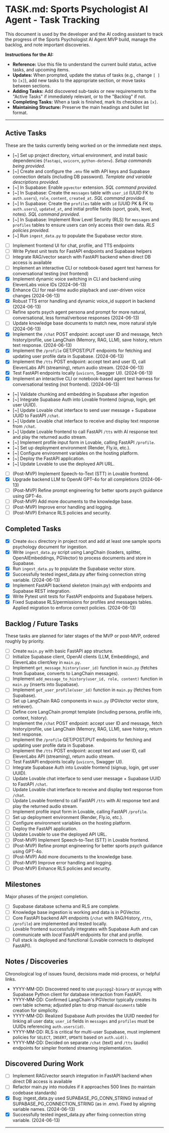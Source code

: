 # TASK.md: Sports Psychologist AI Agent - Task Tracking

This document is used by the developer and the AI coding assistant to track the progress of the Sports Psychologist AI Agent MVP build, manage the backlog, and note important discoveries.

**Instructions for the AI:**

*   **Reference:** Use this file to understand the current build status, active tasks, and upcoming items.
*   **Updates:** When prompted, update the status of tasks (e.g., change `[ ]` to `[x]`), add new tasks to the appropriate section, or move tasks between sections.
*   **Adding Tasks:** Add discovered sub-tasks or new requirements to the "Active Tasks" if immediately relevant, or to the "Backlog" if not.
*   **Completing Tasks:** When a task is finished, mark its checkbox as `[x]`.
*   **Maintaining Structure:** Preserve the main headings and bullet list format.

---

## Active Tasks

These are the tasks currently being worked on or the immediate next steps.

*   [~] Set up project directory, virtual environment, and install basic dependencies (`fastapi`, `uvicorn`, `python-dotenv`). _Setup commands being provided._
*   [~] Create and configure the `.env` file with API keys and Supabase connection details (including DB password). _Template and variable descriptions provided._
*   [~] In Supabase: Enable `pgvector` extension. _SQL command provided._
*   [~] In Supabase: Create the `messages` table with `user_id` (UUID FK to `auth.users`), `role`, `content`, `created_at`. _SQL command provided._
*   [~] In Supabase: Create the `profiles` table with `id` (UUID PK & FK to `auth.users`), `updated_at`, and initial profile fields (sport, goals, level, notes). _SQL command provided._
*   [~] In Supabase: Implement Row Level Security (RLS) for `messages` and `profiles` tables to ensure users can only access their own data. _RLS policies provided._
*   [~] Run `ingest_data.py` to populate the Supabase vector store.
*   [ ] Implement frontend UI for chat, profile, and TTS endpoints
*   [ ] Write Pytest unit tests for FastAPI endpoints and Supabase helpers
*   [ ] Integrate RAG/vector search with FastAPI backend when direct DB access is available
*   [ ] Implement an interactive CLI or notebook-based agent test harness for conversational testing (not frontend)
*   [x] Implement dynamic voice switching in CLI and backend using ElevenLabs voice IDs (2024-06-13)
*   [x] Enhance CLI for real-time audio playback and user-driven voice changes (2024-06-13)
*   [x] Robust TTS error handling and dynamic voice_id support in backend (2024-06-13)
*   [ ] Refine sports psych agent persona and prompt for more natural, conversational, less formal/verbose responses (2024-06-13)
*   [ ] Update knowledge base documents to match new, more natural style (2024-06-13)
*   [x] Implement the `/chat` POST endpoint: accept user ID and message, fetch history/profile, use LangChain (Memory, RAG, LLM), save history, return text response. (2024-06-13)
*   [x] Implement the `/profile` GET/POST/PUT endpoints for fetching and updating user profile data in Supabase. (2024-06-13)
*   [x] Implement the `/tts` POST endpoint: accept text and user ID, call ElevenLabs API (streaming), return audio stream. (2024-06-13)
*   [x] Test FastAPI endpoints locally (`uvicorn`, Swagger UI). (2024-06-13)
*   [x] Implement an interactive CLI or notebook-based agent test harness for conversational testing (not frontend). (2024-06-13)
*   [~] Validate chunking and embedding in Supabase after ingestion
*   [~] Integrate Supabase Auth into Lovable frontend (signup, login, get user UUID).
*   [~] Update Lovable chat interface to send user message + Supabase UUID to FastAPI `/chat`.
*   [~] Update Lovable chat interface to receive and display text response from `/chat`.
*   [~] Update Lovable frontend to call FastAPI `/tts` with AI response text and play the returned audio stream.
*   [~] Implement profile input form in Lovable, calling FastAPI `/profile`.
*   [~] Set up deployment environment (Render, Fly.io, etc.).
*   [~] Configure environment variables on the hosting platform.
*   [~] Deploy the FastAPI application.
*   [~] Update Lovable to use the deployed API URL.
*   [ ] (Post-MVP) Implement Speech-to-Text (STT) in Lovable frontend.
*   [x] Upgrade backend LLM to OpenAI GPT-4o for all completions (2024-06-13)
*   [ ] (Post-MVP) Refine prompt engineering for better sports psych guidance using GPT-4o.
*   [ ] (Post-MVP) Add more documents to the knowledge base.
*   [ ] (Post-MVP) Improve error handling and logging.
*   [ ] (Post-MVP) Enhance RLS policies and security.

## Completed Tasks

*   [x] Create `docs` directory in project root and add at least one sample sports psychology document for ingestion.
*   [x] Write `ingest_data.py` script using LangChain (loaders, splitter, OpenAIEmbeddings, PGVector) to process documents and store in Supabase.
*   [x] Run `ingest_data.py` to populate the Supabase vector store.
*   [x] Successfully tested ingest_data.py after fixing connection string variable. (2024-06-13)
*   [x] Implement FastAPI backend skeleton (main.py) with endpoints and Supabase REST integration.
*   [x] Write Pytest unit tests for FastAPI endpoints and Supabase helpers.
*   [x] Fixed Supabase RLS/permissions for profiles and messages tables. Applied migration to enforce correct policies. (2024-06-13)

## Backlog / Future Tasks

These tasks are planned for later stages of the MVP or post-MVP, ordered roughly by priority.

*   [ ] Create `main.py` with basic FastAPI app structure.
*   [ ] Initialize Supabase client, OpenAI clients (LLM, Embeddings), and ElevenLabs client/key in `main.py`.
*   [ ] Implement `get_message_history(user_id)` function in `main.py` (fetches from Supabase, converts to LangChain messages).
*   [ ] Implement `add_message_to_history(user_id, role, content)` function in `main.py` (inserts into Supabase).
*   [ ] Implement `get_user_profile(user_id)` function in `main.py` (fetches from Supabase).
*   [ ] Set up LangChain RAG components in `main.py` (PGVector vector store, retriever).
*   [ ] Define core LangChain prompt template (including persona, profile info, context, history).
*   [ ] Implement the `/chat` POST endpoint: accept user ID and message, fetch history/profile, use LangChain (Memory, RAG, LLM), save history, return text response.
*   [ ] Implement the `/profile` GET/POST/PUT endpoints for fetching and updating user profile data in Supabase.
*   [ ] Implement the `/tts` POST endpoint: accept text and user ID, call ElevenLabs API (streaming), return audio stream.
*   [ ] Test FastAPI endpoints locally (`uvicorn`, Swagger UI).
*   [ ] Integrate Supabase Auth into Lovable frontend (signup, login, get user UUID).
*   [ ] Update Lovable chat interface to send user message + Supabase UUID to FastAPI `/chat`.
*   [ ] Update Lovable chat interface to receive and display text response from `/chat`.
*   [ ] Update Lovable frontend to call FastAPI `/tts` with AI response text and play the returned audio stream.
*   [ ] Implement profile input form in Lovable, calling FastAPI `/profile`.
*   [ ] Set up deployment environment (Render, Fly.io, etc.).
*   [ ] Configure environment variables on the hosting platform.
*   [ ] Deploy the FastAPI application.
*   [ ] Update Lovable to use the deployed API URL.
*   [ ] (Post-MVP) Implement Speech-to-Text (STT) in Lovable frontend.
*   [ ] (Post-MVP) Refine prompt engineering for better sports psych guidance using GPT-4o.
*   [ ] (Post-MVP) Add more documents to the knowledge base.
*   [ ] (Post-MVP) Improve error handling and logging.
*   [ ] (Post-MVP) Enhance RLS policies and security.

## Milestones

Major phases of the project completion.

*   [ ] Supabase database schema and RLS are complete.
*   [ ] Knowledge base ingestion is working and data is in PGVector.
*   [ ] Core FastAPI backend API endpoints (`/chat` with RAG/History, `/tts`, `/profile`) are implemented and tested locally.
*   [ ] Lovable frontend successfully integrates with Supabase Auth and can communicate with *local* FastAPI endpoints for chat and profile.
*   [ ] Full stack is deployed and functional (Lovable connects to deployed FastAPI).

## Notes / Discoveries

Chronological log of issues found, decisions made mid-process, or helpful links.

*   YYYY-MM-DD: Discovered need to use `psycopg2-binary` or `asyncpg` with Supabase Python client for database interaction from FastAPI.
*   YYYY-MM-DD: Confirmed LangChain's PGVector typically creates its own table schema; adjusted plan to drop manual `documents` table creation for simplicity.
*   YYYY-MM-DD: Realized Supabase Auth provides the UUID needed for linking all user data; `user_id` fields in `messages` and `profiles` must be UUIDs referencing `auth.users(id)`.
*   YYYY-MM-DD: RLS is critical for multi-user Supabase, must implement policies for `SELECT`, `INSERT`, `UPDATE` based on `auth.uid()`.
*   YYYY-MM-DD: Decided on separate `/chat` (text) and `/tts` (audio) endpoints for simpler frontend streaming implementation.

## Discovered During Work

*   [ ] Implement RAG/vector search integration in FastAPI backend when direct DB access is available
*   [ ] Refactor main.py into modules if it approaches 500 lines (to maintain codebase standards)
*   [x] Bug: ingest_data.py used SUPABASE_PG_CONN_STRING instead of SUPABASE_PG_CONNECTION_STRING (as in .env). Fixed by aligning variable names. (2024-06-13)
*   [x] Successfully tested ingest_data.py after fixing connection string variable. (2024-06-13)

---